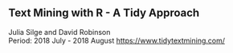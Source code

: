 
## Text Mining with R - A Tidy Approach  
Julia Silge and David Robinson   
Period: 2018 July - 2018 August
https://www.tidytextmining.com/ 

